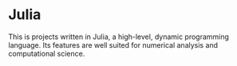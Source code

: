 # Julia

This is projects written in Julia, a high-level, dynamic programming language. Its features are well suited for numerical analysis and 
computational science.
